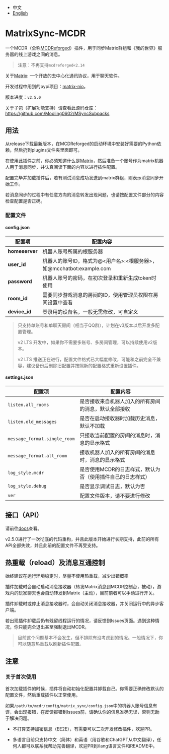 - 中文
- [English](README_en_us.md)

# MatrixSync-MCDR
一个MCDR（全称[MCDReforged](https://mcdreforged.com/)）插件，用于同步Matrix群组和《我的世界》服务器的线上游戏之间的消息。

> 注意：不再支持`mcdreforged<2.14`

关于[Matrix](https://matrix.org/): 一个开放的去中心化通讯协议，用于聊天软件。

开发过程中用到的pypi项目：[matrix-nio](https://pypi.org/project/matrix-nio/)。

版本进度：`v2.5.0`

关于子包（扩展功能支持）请查看此源码仓库：https://github.com/Mooling0602/MSyncSubpacks

## 用法
从release下载最新版本，在MCDReforged的启动环境中安装好需要的Python依赖，然后扔到plugins文件夹里面即可。

在使用此插件之前，你必须知道什么是[Matrix](https://matrix.org/)，然后准备一个账号作为matrix机器人用于消息同步，并认真阅读下面的内容以进行插件配置。

配置完毕并加载插件后，若有测试消息成功发送到matrix群组，则表示消息同步开始工作。

若消息同步的过程中有任意方向的消息转发出现问题，也请按配置文件部分的内容检查配置是否正确。

### 配置文件
#### config.json

| 配置项 | 配置内容 |
| - | - |
| **homeserver** | 机器人账号所属的根服务器 |
| **user_id** | 机器人的账号ID，格式为@<用户名>:<根服务器>，如@mcchatbot:example.com |
| **password** | 机器人账号的密码，在初次登录和重新生成token时使用 |
| **room_id** | 需要同步游戏消息的房间的ID，使用管理员权限在房间设置中查看 |
| **device_id** | 登录用的设备名，一般无需修改，可自定义 |

> 只支持单账号和单聊天房间（相当于QQ群），计划在v3版本以后开发多配置管理。
> 
> v2 LTS 开发中，如果你不需要多账号、多房间管理，可以持续使用v2版本。
> 
> v2 LTS 推送正在进行，配置文件格式已大幅度修改，可能和之前完全不兼容，建议备份后删除旧配置并按照新的配置格式重新设置插件。

#### settings.json

| 配置项 | 配置内容 |
| - | - |
| `listen.all_rooms` | 是否接收来自机器人加入的所有房间的消息，默认全部接收 |
| `listen.old_messages` | 是否在启动接收器时加载历史消息，默认不加载 |
| `message_format.single_room` | 只接收当前配置的房间的消息时，消息的显示格式 |
| `message_format.all_room` | 接收机器人加入的所有房间的消息时，消息的显示格式 |
| `log_style.mcdr` | 是否使用MCDR的日志样式，默认为否（使用插件自己的日志样式） |
| `log_style.debug` | 是否显示调试日志，默认为否 |
| `ver` | 配置文件版本，请不要进行修改 |

## 接口（API）
请前往[docs](https://github.com/Mooling0602/MatrixSync-MCDR/blob/dev/docs.md)查看。

v2.5.0进行了一次彻底的代码重构，并且此版本开始进行长期支持，此前的所有API全部失效，并且此前的配置文件不再受支持。

## 热重载（reload）及消息互通控制
始终建议在运行环境稳定时，尽量不使用热重载，减少出错概率

插件加载时会自动启动消息接收器（转发Matrix消息到MCDR控制台，被动），游戏内的玩家聊天也会自动转发到Matrix（主动），目前前者可以手动进行开关。

插件卸载时或停止消息接收器时，会自动关闭消息接收器，并关闭运行中的异步客户端。

若出现插件卸载后仍有残留线程运行的情况，请反馈到Issues页面。遇到这种情况，你只能完全退出甚至强制退出MCDR。
> 目前这个问题基本不会发生，但不排除有没考虑到的情况。一般情况下，你可以随意热重载以刷新插件配置。

## 注意
### 关于首次使用
首次加载插件的时候，插件将自动初始化配置并卸载自己。你需要正确修改默认的配置文件，然后重载插件以正常使用。

如果`/path/to/mcdr/config/matrix_sync/config.json`中的机器人账号信息有误，会出现报错，在反馈报错到Issues前，请确认你的信息准确无误，否则无助于解决问题。

- 不打算支持加密信息（EE2E），有需要可以二次开发修改插件，欢迎PR。

- 多语言目前只支持中文（简体）和英语（用谷歌和ChatGPT从中文翻译），任何人都可以联系我帮助完善翻译，欢迎PR到/lang语言文件和README中。
